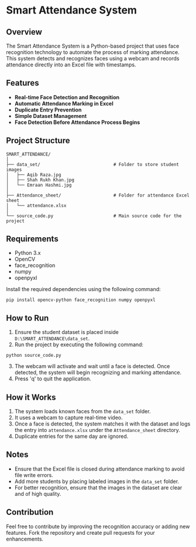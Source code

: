 # Smart Attendance System

## Overview
The Smart Attendance System is a Python-based project that uses face recognition technology to automate the process of marking attendance. This system detects and recognizes faces using a webcam and records attendance directly into an Excel file with timestamps.

## Features
- **Real-time Face Detection and Recognition**
- **Automatic Attendance Marking in Excel**
- **Duplicate Entry Prevention**
- **Simple Dataset Management**
- **Face Detection Before Attendance Process Begins**

## Project Structure
```
SMART_ATTENDANCE/
│
├── data_set/                            # Folder to store student images
│   ├── Aqib Raza.jpg
│   ├── Shah Rukh Khan.jpg
│   └── Emraan Hashmi.jpg
│
├── Attendance_sheet/                    # Folder for attendance Excel sheet
│   └── attendance.xlsx
│
└── source_code.py                       # Main source code for the project
```

## Requirements
- Python 3.x
- OpenCV
- face_recognition
- numpy
- openpyxl

Install the required dependencies using the following command:
```
pip install opencv-python face_recognition numpy openpyxl
```

## How to Run
1. Ensure the student dataset is placed inside `D:\SMART_ATTENDANCE\data_set`.
2. Run the project by executing the following command:
```
python source_code.py
```
3. The webcam will activate and wait until a face is detected. Once detected, the system will begin recognizing and marking attendance.
4. Press 'q' to quit the application.

## How it Works
1. The system loads known faces from the `data_set` folder.
2. It uses a webcam to capture real-time video.
3. Once a face is detected, the system matches it with the dataset and logs the entry into `attendance.xlsx` under the `Attendance_sheet` directory.
4. Duplicate entries for the same day are ignored.

## Notes
- Ensure that the Excel file is closed during attendance marking to avoid file write errors.
- Add more students by placing labeled images in the `data_set` folder.
- For better recognition, ensure that the images in the dataset are clear and of high quality.

## Contribution
Feel free to contribute by improving the recognition accuracy or adding new features. Fork the repository and create pull requests for your enhancements.


